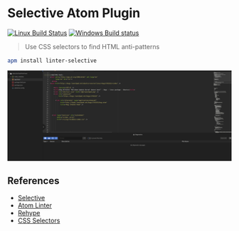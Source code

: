 # Selective Atom Plugin

[![Linux Build Status](https://travis-ci.org/ChristianMurphy/selective.svg?branch=master)](https://travis-ci.org/ChristianMurphy/selective)
[![Windows Build status](https://ci.appveyor.com/api/projects/status/5vcbepc478hkyt2f/branch/master?svg=true)](https://ci.appveyor.com/project/ChristianMurphy/selective/branch/master)

> Use CSS selectors to find HTML anti-patterns

```bash
apm install linter-selective
```

![selective lint example](docs/selective-lint-example.gif)

## References

* [Selective](https://github.com/ChristianMurphy/selective)
* [Atom Linter](https://atom.io/packages/linter)
* [Rehype](https://github.com/rehypejs/rehype)
* [CSS Selectors](https://developer.mozilla.org/en-us/docs/web/css/css_selectors)
